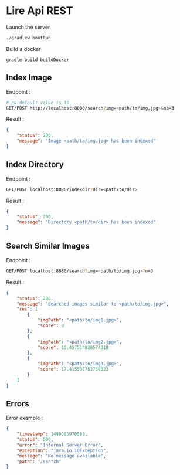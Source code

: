 # Lire Api REST

Launch the server
```bash
./gradlew bootRun
```

Build a docker
```
gradle build buildDocker
```

## Index Image

Endpoint :
```bash
# nb default value is 10
GET/POST http://localhost:8080/search?img=<path/to/img.jpg>&nb=3
```

Result :
```json
{
    "status": 200,
    "message": "Image <path/to/img.jpg> has been indexed"
}
```

## Index Directory

Endpoint :
```bash
GET/POST localhost:8080/indexdir?dir=<path/to/dir>
```
Result :
```json
{
    "status": 200,
    "message": "Directory <path/to/dir> has been indexed"
}
```

## Search Similar Images

Endpoint :
```bash
GET/POST localhost:8080/search?img=<path/to/img.jpg>?n=3
```

Result :
```json
{
    "status": 200,
    "message": "Searched images similar to <path/to/img.jpg>",
    "res": [
        {
            "imgPath": "<path/to/img1.jpg>",
            "score": 0
        },
        {
            "imgPath": "<path/to/img2.jpg>",
            "score": 15.457514828574318
        },
        {
            "imgPath": "<path/to/img3.jpg>",
            "score": 17.415587763750523
        }
    ]
}
```

## Errors

Error example :
```json
{
    "timestamp": 1499085970588,
    "status": 500,
    "error": "Internal Server Error",
    "exception": "java.io.IOException",
    "message": "No message available",
    "path": "/search"
}
```